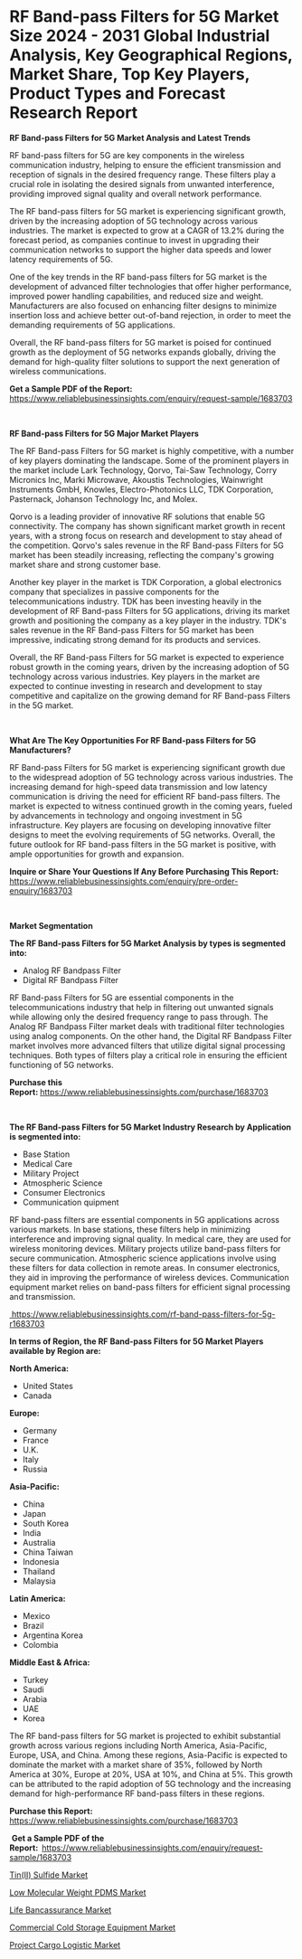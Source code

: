<p><h1>RF Band-pass Filters for 5G Market Size 2024 - 2031 Global Industrial Analysis, Key Geographical Regions, Market Share, Top Key Players, Product Types and Forecast Research Report</h1></p><p><strong>RF Band-pass Filters for 5G Market Analysis and Latest Trends</strong></p>
<p><p>RF band-pass filters for 5G are key components in the wireless communication industry, helping to ensure the efficient transmission and reception of signals in the desired frequency range. These filters play a crucial role in isolating the desired signals from unwanted interference, providing improved signal quality and overall network performance.</p><p>The RF band-pass filters for 5G market is experiencing significant growth, driven by the increasing adoption of 5G technology across various industries. The market is expected to grow at a CAGR of 13.2% during the forecast period, as companies continue to invest in upgrading their communication networks to support the higher data speeds and lower latency requirements of 5G.</p><p>One of the key trends in the RF band-pass filters for 5G market is the development of advanced filter technologies that offer higher performance, improved power handling capabilities, and reduced size and weight. Manufacturers are also focused on enhancing filter designs to minimize insertion loss and achieve better out-of-band rejection, in order to meet the demanding requirements of 5G applications.</p><p>Overall, the RF band-pass filters for 5G market is poised for continued growth as the deployment of 5G networks expands globally, driving the demand for high-quality filter solutions to support the next generation of wireless communications.</p></p>
<p><strong>Get a Sample PDF of the Report:&nbsp;</strong> <a href="https://www.reliablebusinessinsights.com/enquiry/request-sample/1683703">https://www.reliablebusinessinsights.com/enquiry/request-sample/1683703</a></p>
<p>&nbsp;</p>
<p><strong>RF Band-pass Filters for 5G Major Market Players</strong></p>
<p><p>The RF Band-pass Filters for 5G market is highly competitive, with a number of key players dominating the landscape. Some of the prominent players in the market include Lark Technology, Qorvo, Tai-Saw Technology, Corry Micronics Inc, Marki Microwave, Akoustis Technologies, Wainwright Instruments GmbH, Knowles, Electro-Photonics LLC, TDK Corporation, Pasternack, Johanson Technology Inc, and Molex.</p><p>Qorvo is a leading provider of innovative RF solutions that enable 5G connectivity. The company has shown significant market growth in recent years, with a strong focus on research and development to stay ahead of the competition. Qorvo's sales revenue in the RF Band-pass Filters for 5G market has been steadily increasing, reflecting the company's growing market share and strong customer base.</p><p>Another key player in the market is TDK Corporation, a global electronics company that specializes in passive components for the telecommunications industry. TDK has been investing heavily in the development of RF Band-pass Filters for 5G applications, driving its market growth and positioning the company as a key player in the industry. TDK's sales revenue in the RF Band-pass Filters for 5G market has been impressive, indicating strong demand for its products and services.</p><p>Overall, the RF Band-pass Filters for 5G market is expected to experience robust growth in the coming years, driven by the increasing adoption of 5G technology across various industries. Key players in the market are expected to continue investing in research and development to stay competitive and capitalize on the growing demand for RF Band-pass Filters in the 5G market.</p></p>
<p>&nbsp;</p>
<p><strong>What Are The Key Opportunities For RF Band-pass Filters for 5G Manufacturers?</strong></p>
<p><p>RF Band-pass Filters for 5G market is experiencing significant growth due to the widespread adoption of 5G technology across various industries. The increasing demand for high-speed data transmission and low latency communication is driving the need for efficient RF band-pass filters. The market is expected to witness continued growth in the coming years, fueled by advancements in technology and ongoing investment in 5G infrastructure. Key players are focusing on developing innovative filter designs to meet the evolving requirements of 5G networks. Overall, the future outlook for RF band-pass filters in the 5G market is positive, with ample opportunities for growth and expansion.</p></p>
<p><strong>Inquire or Share Your Questions If Any Before Purchasing This Report:</strong> <a href="https://www.reliablebusinessinsights.com/enquiry/pre-order-enquiry/1683703">https://www.reliablebusinessinsights.com/enquiry/pre-order-enquiry/1683703</a></p>
<p>&nbsp;</p>
<p><strong>Market Segmentation</strong></p>
<p><strong>The RF Band-pass Filters for 5G Market Analysis by types is segmented into:</strong></p>
<p><ul><li>Analog RF Bandpass Filter</li><li>Digital RF Bandpass Filter</li></ul></p>
<p><p>RF Band-pass Filters for 5G are essential components in the telecommunications industry that help in filtering out unwanted signals while allowing only the desired frequency range to pass through. The Analog RF Bandpass Filter market deals with traditional filter technologies using analog components. On the other hand, the Digital RF Bandpass Filter market involves more advanced filters that utilize digital signal processing techniques. Both types of filters play a critical role in ensuring the efficient functioning of 5G networks.</p></p>
<p><strong>Purchase this Report:&nbsp;</strong><a href="https://www.reliablebusinessinsights.com/purchase/1683703">https://www.reliablebusinessinsights.com/purchase/1683703</a></p>
<p>&nbsp;</p>
<p><strong>The RF Band-pass Filters for 5G Market Industry Research by Application is segmented into:</strong></p>
<p><ul><li>Base Station</li><li>Medical Care</li><li>Military Project</li><li>Atmospheric Science</li><li>Consumer Electronics</li><li>Communication quipment</li></ul></p>
<p><p>RF band-pass filters are essential components in 5G applications across various markets. In base stations, these filters help in minimizing interference and improving signal quality. In medical care, they are used for wireless monitoring devices. Military projects utilize band-pass filters for secure communication. Atmospheric science applications involve using these filters for data collection in remote areas. In consumer electronics, they aid in improving the performance of wireless devices. Communication equipment market relies on band-pass filters for efficient signal processing and transmission.</p></p>
<p><a href="https://www.reliablebusinessinsights.com/rf-band-pass-filters-for-5g-r1683703">&nbsp;https://www.reliablebusinessinsights.com/rf-band-pass-filters-for-5g-r1683703</a></p>
<p><strong>In terms of Region, the RF Band-pass Filters for 5G Market Players available by Region are:</strong></p>
<p>
    <p> <strong> North America: </strong>
        <ul>
            <li>United States</li>
            <li>Canada</li>
        </ul>
        </p> 
    <p> <strong> Europe: </strong>
        <ul>
            <li>Germany</li>
            <li>France</li>
            <li>U.K.</li>
            <li>Italy</li>
            <li>Russia</li>
        </ul>
        </p> 
    <p> <strong> Asia-Pacific: </strong>
        <ul>
            <li>China</li>
            <li>Japan</li>
            <li>South Korea</li>
            <li>India</li>
            <li>Australia</li>
            <li>China Taiwan</li>
            <li>Indonesia</li>
            <li>Thailand</li>
            <li>Malaysia</li>
        </ul>
        </p> 
    <p> <strong> Latin America: </strong>
        <ul>
            <li>Mexico</li>
            <li>Brazil</li>
            <li>Argentina Korea</li>
            <li>Colombia</li>
        </ul>
        </p> 
    <p> <strong> Middle East & Africa: </strong>
        <ul>
            <li>Turkey</li>
            <li>Saudi</li>
            <li>Arabia</li>
            <li>UAE</li>
            <li>Korea</li>
        </ul>
    </p>
    </p>
<p><p>The RF band-pass filters for 5G market is projected to exhibit substantial growth across various regions including North America, Asia-Pacific, Europe, USA, and China. Among these regions, Asia-Pacific is expected to dominate the market with a market share of 35%, followed by North America at 30%, Europe at 20%, USA at 10%, and China at 5%. This growth can be attributed to the rapid adoption of 5G technology and the increasing demand for high-performance RF band-pass filters in these regions.</p></p>
<p><strong>Purchase this Report: </strong><a href="https://www.reliablebusinessinsights.com/purchase/1683703">https://www.reliablebusinessinsights.com/purchase/1683703</a></p>
<p>&nbsp;<strong>Get a Sample PDF of the Report:&nbsp;&nbsp;</strong><a href="https://www.reliablebusinessinsights.com/enquiry/request-sample/1683703">https://www.reliablebusinessinsights.com/enquiry/request-sample/1683703</a></p>
<p><strong></strong></p>
<p><p><a href="https://medium.com/@zayunoz657456/emerging-trends-in-tin-ii-sulfide-market-global-outlook-and-future-prospects-from-2024-2031-9ef8b3131cbc">Tin(II) Sulfide Market</a></p><p><a href="https://www.linkedin.com/pulse/global-low-molecular-weight-pdms-market-product-type-application-scvqf">Low Molecular Weight PDMS Market</a></p><p><a href="https://issuu.com/reportprime-2/docs/life-bancassurance-market-size-2030.pptx">Life Bancassurance Market</a></p><p><a href="https://github.com/hlspriggs/Market-Research-Report-List-1/blob/main/commercial-cold-storage-equipment-market.md">Commercial Cold Storage Equipment Market</a></p><p><a href="https://medium.com/@rebecca.smith5467/project-cargo-logistic-market-size-by-type-transportation-warehousing-other-by-product-23b7388667da">Project Cargo Logistic Market</a></p></p>